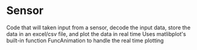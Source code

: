 # Sensor
Code that will taken input from a sensor, decode the input data, store the data in an excel/csv file, and plot the data in real time
Uses matlibplot's built-in function FuncAnimation to handle the real time plotting

